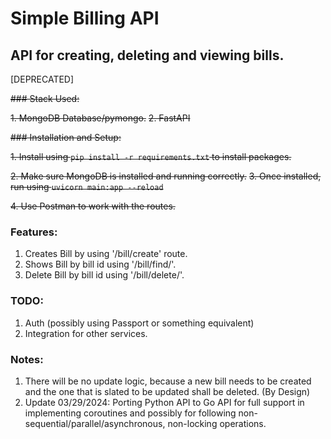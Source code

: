 # Simple Billing API

## API for creating, deleting and viewing bills.

[DEPRECATED]

~~### Stack Used:~~

~~1. MongoDB Database/pymongo.~~
~~2. FastAPI~~

~~### Installation and Setup:~~

~~1. Install using `pip install -r requirements.txt` to install packages.~~

~~2. Make sure MongoDB is installed and running correctly.~~
~~3. Once installed, run using `uvicorn main:app --reload`~~

~~4. Use Postman to work with the routes.~~

### Features:

1. Creates Bill by using '/bill/create' route.
2. Shows Bill by bill id using '/bill/find/'.
3. Delete Bill by bill id using '/bill/delete/'.

### TODO:

1. Auth (possibly using Passport or something equivalent)
2. Integration for other services.

### Notes:

1. There will be no update logic, because a new bill needs to be created and the one that is slated to be updated shall be deleted. (By Design)
2. Update 03/29/2024: Porting Python API to Go API for full support in implementing coroutines and possibly for following non-sequential/parallel/asynchronous, non-locking operations.
